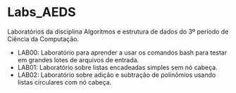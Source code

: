 # Labs_AEDS

Laboratórios da disciplina Algoritmos e estrutura de dados do 3º período de Ciência da Computação.

- LAB00: Laboratório para aprender a usar os comandos bash para testar em grandes lotes de arquivos de entrada.
- LAB01: Laboratório sobre listas encadeadas simples sem nó cabeça.
- LAB02: Laboratório sobre adição e subtração de polinômios usando listas circulares com nó cabeça.
